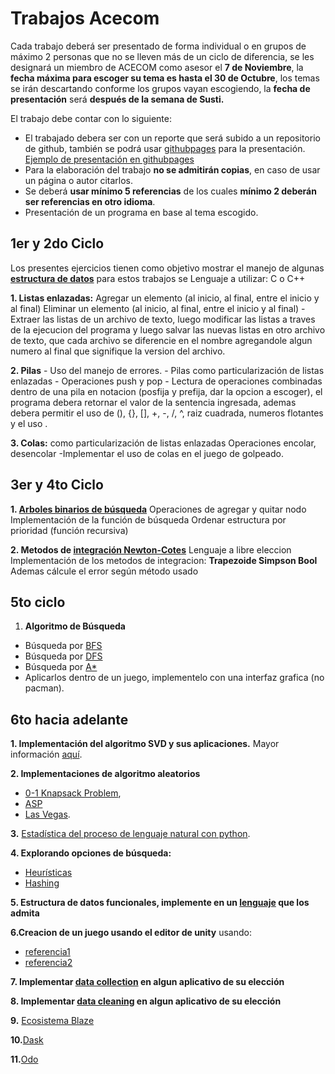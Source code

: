 # Trabajos Acecom
Cada trabajo deberá ser presentado de forma individual o en grupos de máximo 2 personas que no se lleven más de un ciclo de diferencia, se les designará un miembro de ACECOM como asesor el **7 de Noviembre**, la **fecha máxima para escoger su tema es hasta el 30 de Octubre**, los temas se irán descartando conforme los grupos vayan escogiendo, la **fecha de presentación** será **después de la semana de Susti.**

El trabajo debe contar con lo siguiente:

- El trabajado debera ser con un reporte que será subido a un repositorio de github, también se podrá usar [githubpages](https://pages.github.com/) para la presentación. [Ejemplo de presentación en githubpages](https://lestrois.github.io/BlazeEcosystem/)
- Para la elaboración del trabajo **no se admitirán copias**, en caso de usar un página o autor citarlos.
- Se deberá **usar mínimo 5 referencias** de los cuales **mínimo 2 deberán ser referencias en otro idioma**.
- Presentación de un programa en base al tema escogido.


## 1er y 2do Ciclo
Los presentes ejercicios tienen como objetivo mostrar el manejo de algunas **[estructura de datos](http://www.calcifer.org/documentos/librognome/glib-lists-queues.html)** para estos trabajos se Lenguaje a utilizar: C o C++

**1. Listas enlazadas:**
     Agregar un elemento (al inicio, al final, entre el inicio y al final)
     Eliminar un elemento (al inicio, al final, entre el inicio y al final)
  -Extraer las listas de un archivo de texto, luego modificar las listas a traves de la ejecucion del programa y luego salvar las nuevas listas en otro archivo de texto, que cada archivo se diferencie en el nombre agregandole algun numero al final que signifique la version del archivo.

  **2. Pilas**
     - Uso del manejo de errores.
     - Pilas como particularización de listas enlazadas
     - Operaciones push y pop
     - Lectura de operaciones combinadas dentro de una pila en notacion (posfija y prefija, dar la opcion a escoger), el programa debera retornar el valor de la sentencia ingresada, ademas debera permitir el uso de (), {}, [], +, -, /, ^, raiz cuadrada, numeros flotantes y el uso .

  **3. Colas:** como particularización de listas enlazadas
    Operaciones encolar, desencolar
  -Implementar el uso de colas en el juego de golpeado.

## 3er y 4to  Ciclo
**1. [Arboles binarios de búsqueda](https://www.tutorialspoint.com/data_structures_algorithms/binary_search_tree.htm)**
Operaciones de agregar y quitar nodo
Implementación de la función de búsqueda
Ordenar estructura por prioridad (función recursiva)

**2. Metodos de [integración Newton-Cotes](http://www.frsn.utn.edu.ar/GIE/AN/IN/Formulas_Newton_Cotes.html)**
Lenguaje a libre eleccion
Implementación de los metodos de integracion:
**Trapezoide
Simpson
Bool**
Ademas cálcule el error según método usado

## 5to ciclo
1. **Algoritmo de Búsqueda**
  - Búsqueda por [BFS](https://codebreakerscorp.wordpress.com/2010/12/06/algoritmo-de-busqueda-breadth-first-search/)
  - Búsqueda por [DFS](http://www.bibliadelprogramador.com/2014/04/algoritmos-de-busqueda-en-anchura-bfs-y.html)
  - Búsqueda por [A*](https://escarbandocodigo.wordpress.com/2011/07/11/1051/)
  - Aplicarlos dentro de un juego, implementelo con una interfaz grafica (no pacman).

## 6to hacia adelante
**1. Implementación del algoritmo SVD y sus aplicaciones.** Mayor información [aquí](http://www-users.math.umn.edu/~lerman/math5467/svd.pdf).

**2. Implementaciones  de algoritmo aleatorios**
  - [0-1 Knapsack Problem](http://www.geeksforgeeks.org/knapsack-problem/),
  - [ASP](http://www.geeksforgeeks.org/dynamic-programming-set-16-floyd-warshall-algorithm/)
  - [Las Vegas](https://en.wikipedia.org/wiki/Las_Vegas_algorithm).

**3.** [Estadística del proceso de lenguaje natural con python](http://nbviewer.jupyter.org/url/norvig.com/ipython/How%20to%20Do%20Things%20with%20Words.ipynb).

**4. Explorando opciones de búsqueda:**
  - [Heurísticas](https://www.nebrija.es/~cmalagon/ia/transparencias/busqueda_heuristica.pdf)
  - [Hashing](https://estructuradedatositp.wikispaces.com/6.3.+M%C3%A9todo+de+b%C3%BAsqueda+POR+FUNCIONES+DE+HASH)

**5. Estructura de datos funcionales, implemente en un [lenguaje](http://estadisticadeaaz.blogspot.pe/2014/03/analisis-de-datos-funcionales.html) que los admita**

**6.Creacion de un juego usando el editor de unity** usando:

 - [referencia1](https://www.spriters-resource.com/snes/demonscrest/)
 - [referencia2](https://freesound.org/)

**7. Implementar [data collection](https://data36.com/data-collection/) en algun aplicativo de su elección**

**8. Implementar [data cleaning](https://cran.r-project.org/doc/contrib/de_Jonge+van_der_Loo-Introduction_to_data_cleaning_with_R.pdf) en algun aplicativo de su elección**

**9.** [Ecosistema Blaze](http://blaze.readthedocs.io/en/latest/index.html)

**10.**[Dask](http://dask.readthedocs.io/en/latest/)

**11.**[Odo](http://odo.readthedocs.io/en/latest/)

